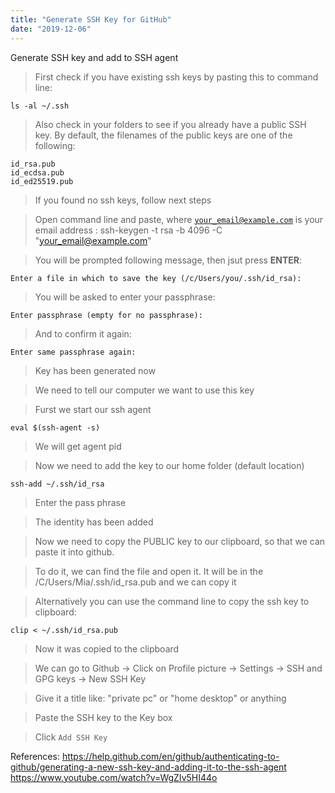 ```yaml
---
title: "Generate SSH Key for GitHub"
date: "2019-12-06"
---
```

Generate SSH key and add to SSH agent

> First check if you have existing ssh keys by pasting this to command line:
```
ls -al ~/.ssh
```

> Also check in your folders to see if you already have a public SSH key. By default, the filenames of the public keys are one of the following:
```
id_rsa.pub
id_ecdsa.pub
id_ed25519.pub
```

> If you found no ssh keys, follow next steps

> Open command line and paste, where <code>your_email@example.com</code> is your email address :
ssh-keygen -t rsa -b 4096 -C "your_email@example.com"

> You will be prompted following message, then jsut press **ENTER**:
```
Enter a file in which to save the key (/c/Users/you/.ssh/id_rsa):
```

> You will be asked to enter your passphrase:
```
Enter passphrase (empty for no passphrase):
```

> And to confirm it again:
```
Enter same passphrase again:
```

> Key has been generated now

> We need to tell our computer we want to use this key

> Furst we start our ssh agent
```
eval $(ssh-agent -s)
```

> We will get agent pid

> Now we need to add the key to our home folder (default location)
```
ssh-add ~/.ssh/id_rsa
```

> Enter the pass phrase

> The identity has been added

> Now we need to copy the PUBLIC key to our clipboard, so that we can paste it into github.

> To do it, we can find the file and open it. It will be in the /C/Users/Mia/.ssh/id_rsa.pub and we can copy it

> Alternatively you can use the command line to copy the ssh key to clipboard:
```
clip < ~/.ssh/id_rsa.pub
```
> Now it was copied to the clipboard

> We can go to Github -> Click on Profile picture -> Settings -> SSH and GPG keys -> New SSH Key

> Give it a title like: "private pc" or "home desktop" or anything

> Paste the SSH key to the Key box

> Click <code>Add SSH Key</code>

References:
https://help.github.com/en/github/authenticating-to-github/generating-a-new-ssh-key-and-adding-it-to-the-ssh-agent
https://www.youtube.com/watch?v=WgZIv5HI44o